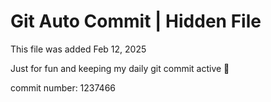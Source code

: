 # Git Auto Commit | Hidden File

This file was added Feb 12, 2025

Just for fun and keeping my daily git commit active 🤪

commit number: 1237466
